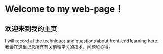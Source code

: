# Welcome to my web-page！
## 欢迎来到我的主页

I will record all the techniques and questions about front-end learning here.  
我会在这里记录所有有关前端学习的技术，问题和心得。
